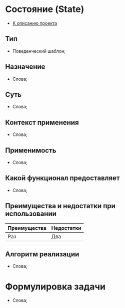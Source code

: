 # Состояние (State)
* [К описанию проекта](https://github.com/engine-it-in/java-design-patterns)
## Тип
* Поведенческий шаблон;
## Назначение
* Слова;
## Суть
* Слова;
## Контекст применения
* Слова;
## Применимость
* Слова;
## Какой функционал предоставляет
* Слова;
## Преимущества и недостатки при использовании
| Преимущества | Недостатки |
|--------------|------------|
| Раз          | Два        |
## Алгоритм реализации
* Слова;
# Формулировка задачи
* Слова;